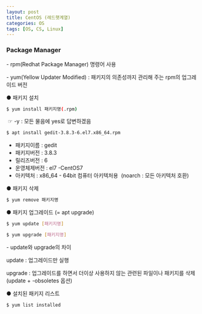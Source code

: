 ```yaml
---
layout: post
title: CentOS (레드햇계열)
categories: OS
tags: [OS, CS, Linux]
---
```


### Package Manager

\- rpm(Redhat Package Manager) 명령어 사용

\- yum(Yellow Updater Modified) : 패키지의 의존성까지 관리해 주는 rpm의 업그레이드 버전

● 패키지 설치

```bash
$ yum install 패키지명(.rpm)
```

 ☞ -y : 모든 물음에 yes로 답변하겠음

```bash
$ apt install gedit-3.8.3-6.el7.x86_64.rpm
```
- 패키지이름 : gedit
- 패키지버전 : 3.8.3
- 릴리즈버전 : 6
- 운영체제버전 : el7 -CentOS7
- 아키텍처 : x86\_64 - 64bit 컴퓨터 아키텍처용  (noarch : 모든 아키텍처 호환)

● 패키지 삭제

```bash
$ yum remove 패키지명
```

● 패키지 업그레이드 (= apt upgrade)

```bash
$ yum update [패키지명]
```

```bash
$ yum upgrade [패키지명]
```

\- update와 upgrade의 차이

update : 업그레이드만 실행

upgrade : 업그레이드를 하면서 더이상 사용하지 않는 관련된 파일이나 패키지를 삭제 (update + -obsoletes 옵션)

● 설치된 패키지 리스트

```bash
$ yum list installed
```
